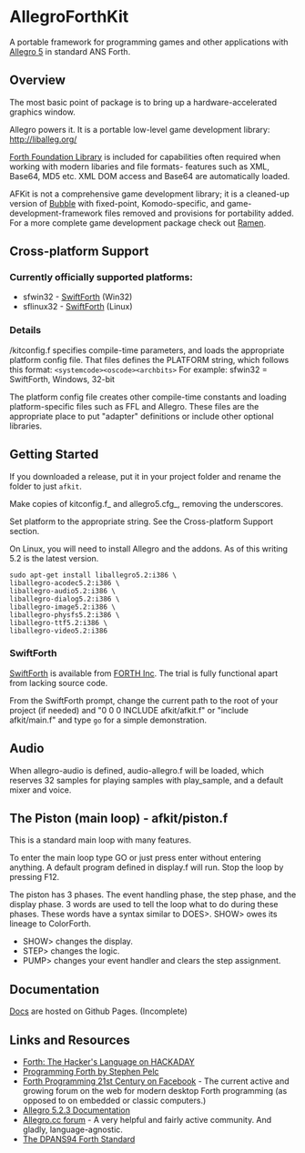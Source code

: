 # AllegroForthKit

A portable framework for programming games and other applications with [Allegro 5](http://liballeg.org/) in standard ANS Forth.

## Overview

The most basic point of package is to bring up a hardware-accelerated graphics window.

Allegro powers it.  It is a portable low-level game development library: http://liballeg.org/ 

[Forth Foundation Library](http://soton.mpeforth.com/flag/ffl/index.html) is included for capabilities often required when working with modern libaries and file formats- features such as XML, Base64, MD5 etc.  XML DOM access and Base64 are automatically loaded.

AFKit is not a comprehensive game development library; it is a cleaned-up version of [Bubble](http://github.com/rogerlevy/bubble/) with fixed-point, Komodo-specific, and game-development-framework files removed and provisions for portability added.  For a more complete game development package check out [Ramen](http://github.com/rogerlevy/ramen/).

## Cross-platform Support

### Currently officially supported platforms:

- sfwin32 - [SwiftForth](https://www.forth.com/download/) (Win32)
- sflinux32 - [SwiftForth](https://www.forth.com/download/) (Linux)

### Details

/kitconfig.f specifies compile-time parameters, and loads the appropriate platform config file.  That files defines the PLATFORM string, which follows this format:
    `<systemcode><oscode><archbits>`
    For example: sfwin32 = SwiftForth, Windows, 32-bit

The platform config file creates other compile-time constants and loading platform-specific files such as FFL and Allegro.  These files are the appropriate place to put "adapter" definitions or include other optional libraries.

## Getting Started

If you downloaded a release, put it in your project folder and rename the folder to just `afkit`.

Make copies of kitconfig.f_ and allegro5.cfg_, removing the underscores.

Set platform to the appropriate string.  See the Cross-platform Support section.

On Linux, you will need to install Allegro and the addons.  As of this writing 5.2 is the latest version.
```
sudo apt-get install liballegro5.2:i386 \
liballegro-acodec5.2:i386 \
liballegro-audio5.2:i386 \
liballegro-dialog5.2:i386 \
liballegro-image5.2:i386 \
liballegro-physfs5.2:i386 \
liballegro-ttf5.2:i386 \
liballegro-video5.2:i386 
```

### SwiftForth
[SwiftForth](https://www.forth.com/download/) is available from [FORTH Inc](http://www.forth.com).  The trial is fully functional apart from lacking source code.

From the SwiftForth prompt, change the current path to the root of your project (if needed) and "0 0 0 INCLUDE afkit/afkit.f" or "include afkit/main.f" and type `go` for a simple demonstration.

## Audio

When allegro-audio is defined, audio-allegro.f will be loaded, which reserves 32 samples for playing samples with play_sample, and a default mixer and voice.  

## The Piston (main loop) - afkit/piston.f

This is a standard main loop with many features.

To enter the main loop type GO or just press enter without entering anything.  A default program defined in display.f will run.  Stop the loop by pressing F12.

The piston has 3 phases.  The event handling phase, the step phase, and the display phase.  3 words are used to tell the loop what to do during these phases.  These words have a syntax similar to DOES>.  SHOW> owes its lineage to ColorForth.

- SHOW> changes the display.
- STEP> changes the logic.
- PUMP> changes your event handler and clears the step assignment.

## Documentation

[Docs](https://rogerlevy.github.io/afkit/) are hosted on Github Pages.  (Incomplete)

## Links and Resources

- [Forth: The Hacker's Language on HACKADAY](https://hackaday.com/2017/01/27/forth-the-hackers-language/)
- [Programming Forth by Stephen Pelc](http://www.mpeforth.com/arena/ProgramForth.pdf)
- [Forth Programming 21st Century on Facebook](https://www.facebook.com/groups/PROGRAMMINGFORTH/) - The current active and growing forum on the web for modern desktop Forth programming (as opposed to on embedded or classic computers.) 
- [Allegro 5.2.3 Documentation](http://liballeg.org/a5docs/5.2.3/)
- [Allegro.cc forum](https://www.allegro.cc/forums) - A very helpful and fairly active community.  And gladly, language-agnostic.
- [The DPANS94 Forth Standard](http://dl.forth.com/sitedocs/dpans94.pdf)
